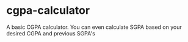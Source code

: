 # cgpa-calculator
A basic CGPA calculator. You can even calculate SGPA based on your desired CGPA and previous SGPA's

